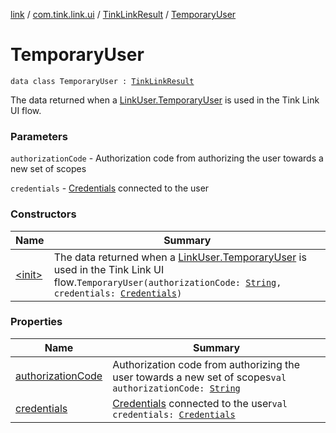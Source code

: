 [link](../../../index.md) / [com.tink.link.ui](../../index.md) / [TinkLinkResult](../index.md) / [TemporaryUser](./index.md)

# TemporaryUser

`data class TemporaryUser : `[`TinkLinkResult`](../index.md)

The data returned when a [LinkUser.TemporaryUser](../../-link-user/-temporary-user/index.md) is used in the Tink Link UI flow.

### Parameters

`authorizationCode` - Authorization code from authorizing the user towards a new set of scopes

`credentials` - [Credentials](../../../com.tink.model.credentials/-credentials/index.md) connected to the user

### Constructors

| Name | Summary |
|---|---|
| [&lt;init&gt;](-init-.md) | The data returned when a [LinkUser.TemporaryUser](../../-link-user/-temporary-user/index.md) is used in the Tink Link UI flow.`TemporaryUser(authorizationCode: `[`String`](https://kotlinlang.org/api/latest/jvm/stdlib/kotlin/-string/index.html)`, credentials: `[`Credentials`](../../../com.tink.model.credentials/-credentials/index.md)`)` |

### Properties

| Name | Summary |
|---|---|
| [authorizationCode](authorization-code.md) | Authorization code from authorizing the user towards a new set of scopes`val authorizationCode: `[`String`](https://kotlinlang.org/api/latest/jvm/stdlib/kotlin/-string/index.html) |
| [credentials](credentials.md) | [Credentials](../../../com.tink.model.credentials/-credentials/index.md) connected to the user`val credentials: `[`Credentials`](../../../com.tink.model.credentials/-credentials/index.md) |
